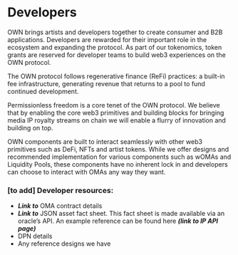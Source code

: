 # Developers

OWN brings artists and developers together to create consumer and B2B applications. Developers are rewarded for their important role in the ecosystem and expanding the protocol. As part of our tokenomics, token grants are reserved for developer teams to build web3 experiences on the OWN protocol. &#x20;

The OWN protocol follows regenerative finance (ReFi) practices: a built-in fee infrastructure, generating revenue that returns to a pool to fund continued development.

Permissionless freedom is a core tenet of the OWN protocol. We believe that by enabling the core web3 primitives and building blocks for bringing media IP royalty streams on chain we will enable a flurry of innovation and building on top.&#x20;

OWN components are built to interact seamlessly with other web3 primitives such as DeFi, NFTs and artist tokens. While we offer designs and recommended implementation for various components such as wOMAs and Liquidity Pools, these components have no inherent lock in and developers can choose to interact with OMAs any way they want.

### \[to add] Developer resources:

* _**Link to**_ OMA contract details
* _**Link to**_ JSON asset fact sheet. This fact sheet is made available via an oracle’s API. An example reference can be found here _**(link to IP API page)**_
* DPN details
* Any reference designs we have
